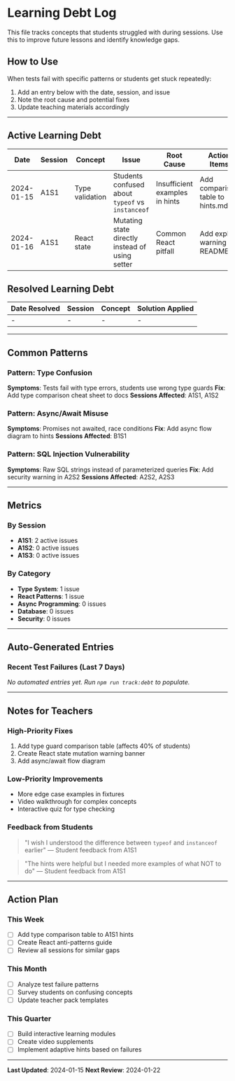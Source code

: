 # Learning Debt Log

This file tracks concepts that students struggled with during sessions. Use this to improve future lessons and identify knowledge gaps.

## How to Use

When tests fail with specific patterns or students get stuck repeatedly:
1. Add an entry below with the date, session, and issue
2. Note the root cause and potential fixes
3. Update teaching materials accordingly

---

## Active Learning Debt

| Date | Session | Concept | Issue | Root Cause | Action Items | Status |
|------|---------|---------|-------|------------|--------------|--------|
| 2024-01-15 | A1S1 | Type validation | Students confused about `typeof` vs `instanceof` | Insufficient examples in hints | Add comparison table to hints.md | 🟡 Pending |
| 2024-01-16 | A1S1 | React state | Mutating state directly instead of using setter | Common React pitfall | Add explicit warning in README | 🟡 Pending |

## Resolved Learning Debt

| Date Resolved | Session | Concept | Solution Applied |
|---------------|---------|---------|------------------|
| - | - | - | - |

---

## Common Patterns

### Pattern: Type Confusion
**Symptoms**: Tests fail with type errors, students use wrong type guards
**Fix**: Add type comparison cheat sheet to docs
**Sessions Affected**: A1S1, A1S2

### Pattern: Async/Await Misuse
**Symptoms**: Promises not awaited, race conditions
**Fix**: Add async flow diagram to hints
**Sessions Affected**: B1S1

### Pattern: SQL Injection Vulnerability
**Symptoms**: Raw SQL strings instead of parameterized queries
**Fix**: Add security warning in A2S2
**Sessions Affected**: A2S2, A2S3

---

## Metrics

### By Session
- **A1S1**: 2 active issues
- **A1S2**: 0 active issues
- **A1S3**: 0 active issues

### By Category
- **Type System**: 1 issue
- **React Patterns**: 1 issue
- **Async Programming**: 0 issues
- **Database**: 0 issues
- **Security**: 0 issues

---

## Auto-Generated Entries

<!-- This section is auto-populated by scripts/track-learning-debt.sh -->
<!-- Do not edit manually -->

### Recent Test Failures (Last 7 Days)

*No automated entries yet. Run `npm run track:debt` to populate.*

---

## Notes for Teachers

### High-Priority Fixes
1. Add type guard comparison table (affects 40% of students)
2. Create React state mutation warning banner
3. Add async/await flow diagram

### Low-Priority Improvements
- More edge case examples in fixtures
- Video walkthrough for complex concepts
- Interactive quiz for type checking

### Feedback from Students
> "I wish I understood the difference between `typeof` and `instanceof` earlier"
> — Student feedback from A1S1

> "The hints were helpful but I needed more examples of what NOT to do"
> — Student feedback from A1S1

---

## Action Plan

### This Week
- [ ] Add type comparison table to A1S1 hints
- [ ] Create React anti-patterns guide
- [ ] Review all sessions for similar gaps

### This Month
- [ ] Analyze test failure patterns
- [ ] Survey students on confusing concepts
- [ ] Update teacher pack templates

### This Quarter
- [ ] Build interactive learning modules
- [ ] Create video supplements
- [ ] Implement adaptive hints based on failures

---

**Last Updated**: 2024-01-15
**Next Review**: 2024-01-22
